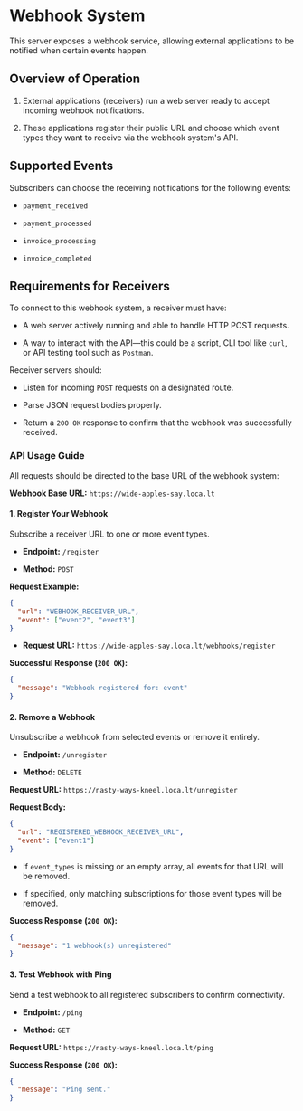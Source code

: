 # Webhook System

This server exposes a webhook service, allowing external applications to be notified when certain events happen.

## Overview of Operation

1. External applications (receivers) run a web server ready to accept incoming webhook notifications.
    
2. These applications register their public URL and choose which event types they want to receive via the webhook system's API.
        
## Supported Events

Subscribers can choose the receiving notifications for the following events:

- `payment_received`
    
- `payment_processed`
    
- `invoice_processing`
    
- `invoice_completed`
    

## Requirements for Receivers

To connect to this webhook system, a receiver must have:

- A web server actively running and able to handle HTTP POST requests.
    
- A way to interact with the API—this could be a script, CLI tool like `curl`, or API testing tool such as `Postman`.
    

Receiver servers should:

- Listen for incoming `POST` requests on a designated route.
    
- Parse JSON request bodies properly.
    
- Return a `200 OK` response to confirm that the webhook was successfully received.
    

### API Usage Guide

All requests should be directed to the base URL of the webhook system:

**Webhook Base URL:** `https://wide-apples-say.loca.lt`

#### 1. Register Your Webhook

Subscribe a receiver URL to one or more event types.

- **Endpoint:** `/register`
    
- **Method:** `POST`
    

**Request Example:**
```json
{
  "url": "WEBHOOK_RECEIVER_URL",
  "event": ["event2", "event3"]
}
```

- **Request URL:** `https://wide-apples-say.loca.lt/webhooks/register`
    

**Successful Response (`200 OK`):**
```json
{ 
  "message": "Webhook registered for: event" 
}
```

#### 2. Remove a Webhook

Unsubscribe a webhook from selected events or remove it entirely.

- **Endpoint:** `/unregister`
    
- **Method:** `DELETE`
    

**Request URL:** `https://nasty-ways-kneel.loca.lt/unregister`

**Request Body:**
```json
{
  "url": "REGISTERED_WEBHOOK_RECEIVER_URL",
  "event": ["event1"]
}
```

- If `event_types` is missing or an empty array, all events for that URL will be removed.
    
- If specified, only matching subscriptions for those event types will be removed.
    

**Success Response (`200 OK`):**
```json
{
  "message": "1 webhook(s) unregistered"
}
```
#### 3. Test Webhook with Ping

Send a test webhook to all registered subscribers to confirm connectivity.

- **Endpoint:** `/ping`
    
- **Method:** `GET`
    

**Request URL:** `https://nasty-ways-kneel.loca.lt/ping`

**Success Response (`200 OK`):**
```json
{ 
  "message": "Ping sent." 
}
```